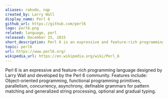 ```yaml
---
aliases: rakudo, nqp
created_by: Larry Wall
display_name: Perl 6
github_url: https://github.com/perl6
logo: perl6.png
related: language, perl
released: December 25, 2015
short_description: Perl 6 is an expressive and feature-rich programming language.
topic: perl6
url: https://www.perl6.org/
wikipedia_url: https://en.wikipedia.org/wiki/Perl_6
---
```

Perl 6 is an expressive and feature-rich programming language designed by Larry Wall and developed by the Perl 6 community. Features include: Object-oriented programming, functional programming primitives, parallelism, concurrency, asynchrony, definable grammars for pattern matching and generalized string processing, optional and gradual typing.
